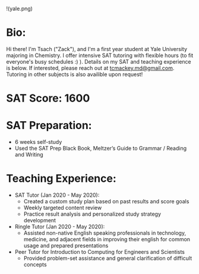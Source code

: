 !(yale.png) 
# Bio: 
Hi there! I'm Tsach ("Zack"), and I'm a first year student at Yale University majoring in Chemistry. I offer intensive SAT tutoring with flexible hours (to fit everyone's busy schedules :) ). Details on my SAT and teaching experience is below. If interested, please reach out at tcmackey.md@gmail.com. Tutoring  in other subjects is also availible upon request! 

# SAT Score: 1600 
# SAT Preparation:  
- 6 weeks self-study
- Used the SAT Prep Black Book, Meltzer’s Guide to Grammar / Reading and Writing
# Teaching Experience: 
- SAT Tutor (Jan 2020 - May 2020):
     - Created a custom study plan based on past results and score goals
     - Weekly targeted content review
     - Practice result analysis and personalized study strategy development 
- Ringle Tutor (Jan 2020 - May 2020): 
     - Assisted non-native English speaking professionals in technology, medicine, and adjacent fields in improving their english for common usage and prepared presentations
- Peer Tutor for Introduction to Computing for Engineers and Scientists
     -  Provided problem-set assistance and general clarification of difficult concepts
